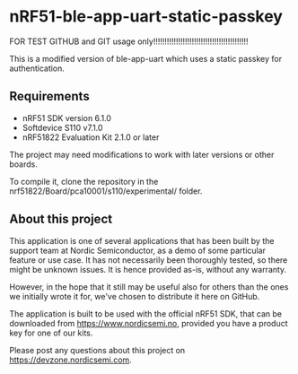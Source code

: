 nRF51-ble-app-uart-static-passkey
==================

FOR TEST GITHUB and GIT usage only!!!!!!!!!!!!!!!!!!!!!!!!!!!!!!!!!!!!!!!!!!


This is a modified version of ble-app-uart which uses a static passkey for authentication.

Requirements
------------
- nRF51 SDK version 6.1.0
- Softdevice S110 v7.1.0
- nRF51822 Evaluation Kit 2.1.0 or later

The project may need modifications to work with later versions or other boards.

To compile it, clone the repository in the nrf51822/Board/pca10001/s110/experimental/ folder.

About this project
------------------
This application is one of several applications that has been built by the support team at Nordic Semiconductor, as a demo of some particular feature or use case. It has not necessarily been thoroughly tested, so there might be unknown issues. It is hence provided as-is, without any warranty. 

However, in the hope that it still may be useful also for others than the ones we initially wrote it for, we've chosen to distribute it here on GitHub. 

The application is built to be used with the official nRF51 SDK, that can be downloaded from https://www.nordicsemi.no, provided you have a product key for one of our kits.

Please post any questions about this project on https://devzone.nordicsemi.com.